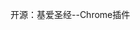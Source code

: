 <!-- 
.. link: 
.. description: 
.. tags: 开源, 基爱圣经, Chrome插件
.. date: 2013/07/01 21:57:54
.. title: 开源：基爱圣经--Chrome插件
.. slug: basebb-chrome-plugin
-->

开源：基爱圣经--Chrome插件